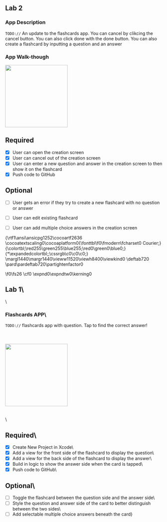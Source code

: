 ## Lab 2

### App Description
`TODO://` An update to the flashcards app. You can cancel by clikcing the cancel button. You can also click done with the done button. You can also create a flashcard by inputting a question and an answer

### App Walk-though

<img src="https://i.imgur.com/HRmqQYI.gif" width=200><br>


## Required
- [x] User can open the creation screen
- [x] User can cancel out of the creation screen
- [x] User can enter a new question and answer in the creation screen to then show it on the flashcard
- [x] Push code to GitHub
## Optional
- [ ] User gets an error if they try to create a new flashcard with no question or answer
- [ ] User can edit existing flashcard
- [ ] User can add multiple choice answers in the creation screen































{\rtf1\ansi\ansicpg1252\cocoartf2636
\cocoatextscaling0\cocoaplatform0{\fonttbl\f0\fmodern\fcharset0 Courier;}
{\colortbl;\red255\green255\blue255;\red0\green0\blue0;}
{\*\expandedcolortbl;;\cssrgb\c0\c0\c0;}
\margl1440\margr1440\vieww11520\viewh8400\viewkind0
\deftab720
\pard\pardeftab720\partightenfactor0

\f0\fs26 \cf0 \expnd0\expndtw0\kerning0
## Lab 1\
\
### Flashcards APP\
`TODO://` flashcards app with question. Tap to find the correct answer!\
\
\
\
<img src="https://i.imgur.com/RfsANbO.gif" width=200><br>\
\
\
## Required\
- [x] Create New Project in Xcode\
- [x] Add a view for the front side of the flashcard to display the question\
- [x] Add a view for the back side of the flashcard to display the answer\
- [x] Build in logic to show the answer side when the card is tapped\
- [x] Push code to GitHub\
## Optional\
- [ ] Toggle the flashcard between the question side and the answer side\
- [ ] Style the question and answer side of the card to better distinguish between the two sides\
- [ ] Add selectable multiple choice answers beneath the card}

